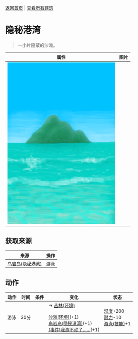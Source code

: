 [返回首页](index.md)   |  [查看所有建筑](building.md)
# 隐秘港湾  
> 一小片隐蔽的沙滩。  
  
  属性  |   图片   
 ----  |  ----:   
   |  ![](Sprite/BigIsland.png)   
  
## 获取来源  
来源  |  操作  
----  |  ----  
[鸟岩岛(隐秘港湾)](Path_CoveToBirdRock.md)  |  游泳  
## 动作  
动作  |  时间  |  条件  |  变化  |  状态  
----  |  ----  |  ----  |  ----  |  ----  
游泳  |  30分  |    |  → [丛林(环境)](Env_Jungle.md)<br><br>[沙滩(环境)](Env_Cove.md)(+1)<br>[鸟岩岛(隐秘港湾)](Path_CoveToBirdRock.md)(+1)<br>[(事件)我游不动了……](Event_SwimFail.md)(+1)  |  [湿度](Wetness.md)+200<br>[耐力](Stamina.md)-10<br>[游泳(技能)](Skill_Swimming.md)+1  
